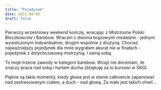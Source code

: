 ```yaml
---
title: "Pojedynek"
date: 2021-09-05
draft: false
---
```

Pierwszy wrześniowy weekend kończę, wracając z Mistrzostw Polski Bloczkowców i Barebow. Wracam z dwoma brązowymi medalami - jednym wywalczonym indywidualnie, drugim 
wspólnie z drużyną. Chociaż najważniejszy pojedynek dla mnie wygrałam akurat nie w finałach - pojedynek z dotychczasową mistrzynią. I samą sobą. 

To moje trzecie zawody w kategorii barebow. Wciąż nie doceniam, ile znaczy praca nad sobą i hartem ducha (dziękuję za to kursowi w SKG). 

Piękne są takie momenty, kiedy głowa jest w stanie całkowicie zapanować nad zestresowanym ciałem, a duch - nad głową. Za mało jest takich chwil...
